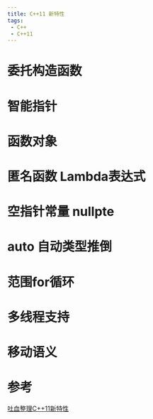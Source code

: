```yaml
---
title: C++11 新特性
tags:
 - C++
 - C++11
---
```


# 委托构造函数

# 智能指针

# 函数对象

# 匿名函数 Lambda表达式

# 空指针常量 nullpte

# auto 自动类型推倒

# 范围for循环

# 多线程支持

# 移动语义

# 参考

[吐血整理C++11新特性](https://www.kancloud.cn/wangshubo1989/new-characteristics/99704)

